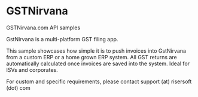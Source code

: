# GSTNirvana
GSTNirvana.com API samples

GstNirvana is a multi-platform GST filing app.

This sample showcases how simple it is to push invoices into GstNirvana from a custom ERP or a home grown ERP system. All GST returns are automatically calculated once invoices are saved into the system. Ideal for ISVs and corporates.

For custom and specific requirements, please contact support (at) risersoft (dot) com
